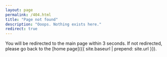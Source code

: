 ```yaml
---
layout: page
permalink: /404.html
title: "Page not found"
description: "Ooops. Nothing exists here."
redirect: true
---
```


You will be redirected to the main page within 3 seconds. If not redirected, please go back to the [home page]({{ site.baseurl | prepend: site.url }}).
